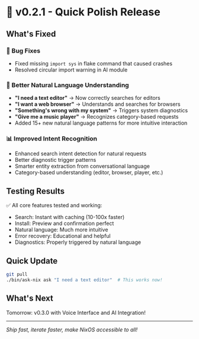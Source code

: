# 🚀 v0.2.1 - Quick Polish Release

## What's Fixed

### 🐛 Bug Fixes
- Fixed missing `import sys` in flake command that caused crashes
- Resolved circular import warning in AI module

### 🎯 Better Natural Language Understanding
- **"I need a text editor"** → Now correctly searches for editors
- **"I want a web browser"** → Understands and searches for browsers  
- **"Something's wrong with my system"** → Triggers system diagnostics
- **"Give me a music player"** → Recognizes category-based requests
- Added 15+ new natural language patterns for more intuitive interaction

### 📊 Improved Intent Recognition
- Enhanced search intent detection for natural requests
- Better diagnostic trigger patterns
- Smarter entity extraction from conversational language
- Category-based understanding (editor, browser, player, etc.)

## Testing Results

✅ All core features tested and working:
- Search: Instant with caching (10-100x faster)
- Install: Preview and confirmation perfect
- Natural language: Much more intuitive
- Error recovery: Educational and helpful
- Diagnostics: Properly triggered by natural language

## Quick Update

```bash
git pull
./bin/ask-nix ask "I need a text editor"  # This works now!
```

## What's Next

Tomorrow: v0.3.0 with Voice Interface and AI Integration!

---

*Ship fast, iterate faster, make NixOS accessible to all!*